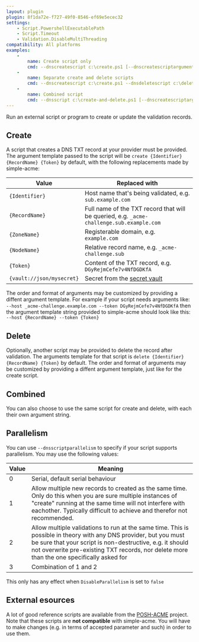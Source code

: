 ```yaml
---
layout: plugin
plugin: 8f1da72e-f727-49f0-8546-ef69e5ecec32
settings:
    - Script.PowershellExecutablePath
    - Script.Timeout
    - Validation.DisableMultiThreading
compatibility: All platforms
examples:
    -
        name: Create script only
        cmd: ‑‑dnscreatescript c:\create.ps1 [‑‑dnscreatescriptarguments {args}]
    -
        name: Separate create and delete scripts
        cmd: ‑‑dnscreatescript c:\create.ps1 ‑‑dnsdeletescript c:\delete.ps1 [‑‑dnscreatescriptarguments {args}] [‑‑dnsdeletescriptarguments {args}]
    - 
        name: Combined script
        cmd: ‑‑dnsscript c:\create-and-delete.ps1 [‑‑dnscreatescriptarguments {args}] [‑‑dnsdeletescriptarguments {args}]
---
```

Run an external script or program to create or update the validation records.

## Create
A script that creates a DNS TXT record at your provider must be provided. The argument template 
passed to the script will be `create {Identifier} {RecordName} {Token}` by default, with the following 
replacements made by simple-acme:

<div class="table-responsive my-4 me-5 pe-5">
    <table class="table table-striped">
        <thead>
            <tr><th>Value</th><th>Replaced with</th></tr>
        </thead>
        <tbody>
            <tr><td><code>{Identifier}</code></td><td>Host name that's being validated, e.g. <code>sub.example.com</code></td></tr>
            <tr><td><code>{RecordName}</code></td><td>Full name of the TXT record that will be queried, e.g. <code>_acme-challenge.sub.example.com</code></td></tr>
            <tr><td><code>{ZoneName}</code></td><td>Registerable domain, e.g. <code>example.com</code></td></tr>
            <tr><td><code>{NodeName}</code></td><td>Relative record name, e.g. <code>_acme-challenge.sub</code></td></tr>
            <tr><td><code>{Token}</code></td><td>Content of the TXT record, e.g. <code>DGyRejmCefe7v4NfDGDKfA</code></td></tr>
            <tr><td><code>{vault://json/mysecret}</code></td><td>Secret from the <a href="/manual/advanced-use/secret-management">secret vault</a></td></tr>
            </tbody></table></div>

The order and format of arguments may be customized by providing a diffent argument template. For example if your script needs arguments like: `‑‑host _acme-challenge.example.com ‑‑token DGyRejmCefe7v4NfDGDKfA` then the argument template string provided to simple-acme should look like this: `‑‑host {RecordName} ‑‑token {Token}`

## Delete
Optionally, another script may be provided to delete the record after validation. The arguments template for that
script is `delete {Identifier} {RecordName} {Token}` by default. The order and format of arguments may be 
customized by providing a diffent argument template, just like for the create script. 

## Combined
You can also choose to use the same script for create and delete, with each their own argument string.

## Parallelism
You can use `‑‑dnsscriptparallelism` to specify if your script supports parallelism. You may use the following values:

<div class="table-responsive my-4 me-5 pe-5">
    <table class="table table-striped">
        <thead>
            <tr><th>Value</th><th>Meaning</th></tr>
        </thead>
        <tbody>
            <tr><td>0</td><td>Serial, default serial behaviour</td></tr>
            <tr><td>1</td><td>Allow multiple new records to created as the same time. Only do this when you are sure multiple instances of "create" running at the same time will not interfere with eachother. Typically difficult to achieve and therefor not recommended.</td></tr>
            <tr><td>2</td><td>Allow multiple validations to run at the same time. This is possible in theory with any DNS provider, but you must be sure that your script is non-destructive, e.g. it should not overwrite pre-existing TXT records, nor delete more than the one specifically asked for</td></tr>
            <tr><td>3</td><td>Combination of 1 and 2</td></tr>
            </tbody></table></div>

<div class="callout-block callout-block-warning pb-1 mt-3">
    <div class="content">
        <p>This only has any effect when <code>DisableParallelism</code> is set to <code>false</code></p>
    </div>
</div>

## External esources
A lot of good reference scripts are available from the 
[POSH-ACME](https://github.com/rmbolger/Posh-ACME/tree/master/Posh-ACME/DnsPlugins)
project. Note that these scripts are **not compatible** with simple-acme. You will have
to make changes (e.g. in terms of accepted parameter and such) in order to use them.